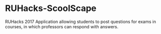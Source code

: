 # RUHacks-ScoolScape
RUHacks 2017 Application allowing students to post questions for exams in courses, in which professors can respond with answers.
